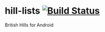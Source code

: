 # hill-lists [![Build Status](https://travis-ci.org/colesadam/hill-lists.svg?branch=master)](https://travis-ci.org/colesadam/hill-lists)
British Hills for Android
